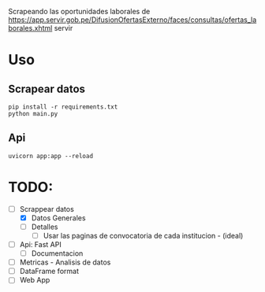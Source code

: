 Scrapeando las oportunidades laborales de https://app.servir.gob.pe/DifusionOfertasExterno/faces/consultas/ofertas_laborales.xhtml servir

# Uso

## Scrapear datos

```
pip install -r requirements.txt
python main.py
```

## Api

```
uvicorn app:app --reload
```

# TODO:

- [ ] Scrappear datos
  - [x] Datos Generales
  - [ ] Detalles
    - [ ] Usar las paginas de convocatoria de cada institucion - (ideal)
- [ ] Api: Fast API
  - [ ] Documentacion
- [ ] Metricas - Analisis de datos
- [ ] DataFrame format
- [ ] Web App
